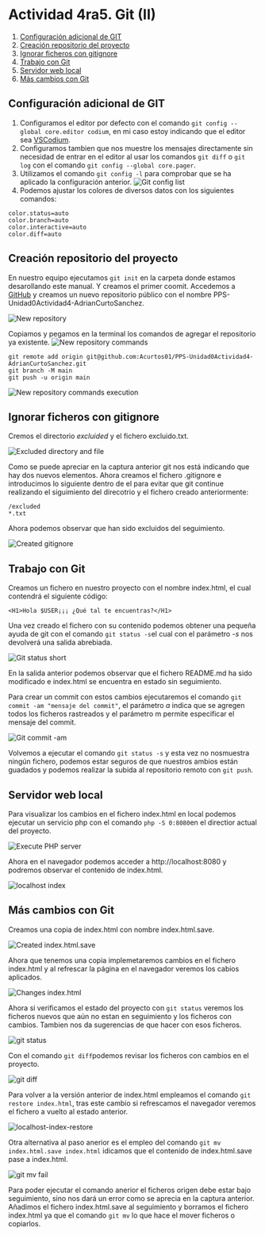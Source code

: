 # Actividad 4ra5. Git (II)

1. [Configuración adicional de GIT](#configuración-adicional-de-git)
2. [Creación repositorio del proyecto](#creación-repositorio-del-proyecto)
3. [Ignorar ficheros con gitignore](#ignorar-ficheros-con-gitignore)
4. [Trabajo con Git](#trabajo-con-git)
5. [Servidor web local](#servidor-web-local)
6. [Más cambios con Git](#más-cambios-con-git)


## Configuración adicional de GIT
1. Configuramos el editor por defecto con el comando `git config --global core.editor codium`, en mi caso estoy indicando que el editor sea [VSCodium](https://vscodium.com/).
2. Configuramos tambien que nos muestre los mensajes directamente sin necesidad de entrar en el editor al usar los comandos `git diff` o `git log` con el comando `git config --global core.pager`.
3. Utilizamos el comando `git config -l` para comprobar que se ha aplicado la configuración anterior.
![Git config list](images/git-config-list.png)
4. Podemos ajustar los colores de diversos datos con los siguientes comandos:
```
color.status=auto
color.branch=auto
color.interactive=auto
color.diff=auto
```

## Creación repositorio del proyecto
En nuestro equipo ejecutamos `git init` en la carpeta donde estamos desarollando este manual. Y creamos el primer coomit.
Accedemos a [GitHub](#https://github.com) y creamos un nuevo repositorio público con el nombre PPS-Unidad0Actividad4-AdrianCurtoSanchez.

![New repository](images/new-repository.png)

Copiamos y pegamos en la terminal los comandos de agregar el repositorio ya existente.
![New repository commands](images/new-repository-commands.png)
```
git remote add origin git@github.com:Acurtos01/PPS-Unidad0Actividad4-AdrianCurtoSanchez.git
git branch -M main
git push -u origin main
```
![New repository commands execution](images/new-repository-commands-execution.png)

## Ignorar ficheros con gitignore
Cremos el directorio *excluided* y el fichero excluido.txt.

![Excluded directory and file](images/excluded-directory-file.png)

Como se puede apreciar en la captura anterior git nos está indicando que hay dos nuevos elementos. Ahora creamos el fichero .gitignore e introducimos lo siguiente dentro de el para evitar que git continue realizando el siguimiento del direcotrio y el fichero creado anteriormente:
```
/excluded
*.txt
```
Ahora podemos observar que han sido excluidos del seguimiento.

![Created gitignore](images/created-gitignore.png)


## Trabajo con Git

Creamos un fichero en nuestro proyecto con el nombre index.html, el cual contendrá el siguiente código:
```
<H1>Hola $USER¡¡¡ ¿Qué tal te encuentras?</H1>
```

Una vez creado el fichero con su contenido podemos obtener una pequeña ayuda de git con el comando `git status -s`el cual con el parámetro *-s* nos devolverá una salida abrebiada.

![Git status short](images/git-status-short.png)

En la salida anterior podemos observar que el fichero README.md ha sido modificado e index.html se encuentra en estado sin seguimiento.

Para crear un commit con estos cambios ejecutaremos el comando `git commit -am "mensaje del commit"`, el parámetro *a* indica que se agregen todos los ficheros rastreados y el parámetro m permite especificar el mensaje del commit.

![Git commit -am](images/git-commit-am.png)

Volvemos a ejecutar el comando `git status -s` y esta vez no nosmuestra ningún fichero, podemos estar seguros de que nuestros ambios están guadados y podemos realizar la subida al repositorio remoto con `git push`.


## Servidor web local

Para visualizar los cambios en el fichero index.html en local podemos ejecutar un servicio php con el comando `php -S 0:8080`en el directior actual del proyecto.

![Execute PHP server](images/execute-php-server.png)

Ahora en el navegador podemos acceder a http://localhost:8080 y podremos observar el contenido de index.html.

![localhost index](images/localhost-index.png)


## Más cambios con Git

Creamos una copia de index.html con nombre index.html.save.

![Created index.html.save](images/created-index.html.save.png)

Ahora que tenemos una copia implemetaremos cambios en el fichero index.html y al refrescar la página en el navegador veremos los cabios aplicados.

![Changes index.html](images/changes-index.html.png)

Ahora si verificamos el estado del proyecto con `git status` veremos los ficheros nuevos que aún no estan en seguimiento y los ficheros con cambios. Tambien nos da sugerencias de que hacer con esos ficheros.

![git status](images/git-status.png)

Con el comando `git diff`podemos revisar los ficheros con cambios en el proyecto.

![git diff](images/git-diff.png)

Para volver a la versión anterior de index.html empleamos el comando `git restore index.html`, tras este cambio si refrescamos el navegador veremos el fichero a vuelto al estado anterior.

![localhost-index-restore](images/localhost-index-restore.png)

Otra alternativa al paso anerior es el empleo del comando `git mv index.html.save index.html` idicamos que el contenido de index.html.save pase a index.html.

![git mv fail](images/git-mv-fail.png)

Para poder ejecutar el comando anerior el ficheros origen debe estar bajo seguimiento, sino nos dará un error como se aprecia en la captura anterior. Añadimos el fichero index.html.save al seguimiento y borramos el fichero index.html ya que el comando `git mv` lo que hace el mover ficheros o copiarlos.



